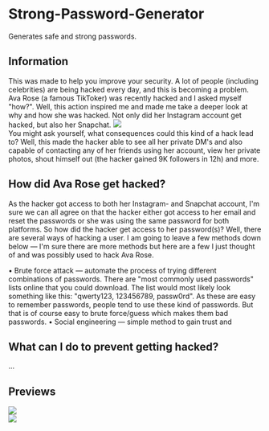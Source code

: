 # Strong-Password-Generator
Generates safe and strong passwords.

## Information
This was made to help you improve your security. A lot of people (including celebrities) are being hacked every day, and this is becoming a problem.
Ava Rose (a famous TikToker) was recently hacked and I asked myself "how?". Well, this action inspired me and made me take a deeper look at why and how she was hacked. Not only did her Instagram account get hacked, but also her Snapchat.
![](https://i.imgur.com/bHzYpJg.png)<br/>
You might ask yourself, what consequences could this kind of a hack lead to? Well, this made the hacker able to see all her private DM's and also capable of contacting any of her friends using her account, view her private photos, shout himself out (the hacker gained 9K followers in 12h) and more.

## How did Ava Rose get hacked?
As the hacker got access to both her Instagram- and Snapchat account, I'm sure we can all agree on that the hacker either got access to her email and reset the passwords or she was using the same password for both platforms. So how did the hacker get access to her password(s)? Well, there are several ways of hacking a user. I am going to leave a few methods down below — I'm sure there are more methods but here are a few I just thought of and was possibly used to hack Ava Rose.

• Brute force attack — automate the process of trying different combinations of passwords. There are "most commonly used passwords" lists online that you could download. The list would most likely look something like this: "qwerty123, 123456789, passw0rd". As these are easy to remember passwords, people tend to use these kind of passwords. But that is of course easy to brute force/guess which makes them bad passwords.
• Social engineering — simple method to gain trust and 

## What can I do to prevent getting hacked?
...

## Previews
![](https://i.imgur.com/IqkjGVI.png)<br/>
![](https://i.imgur.com/KNst0FA.png)
